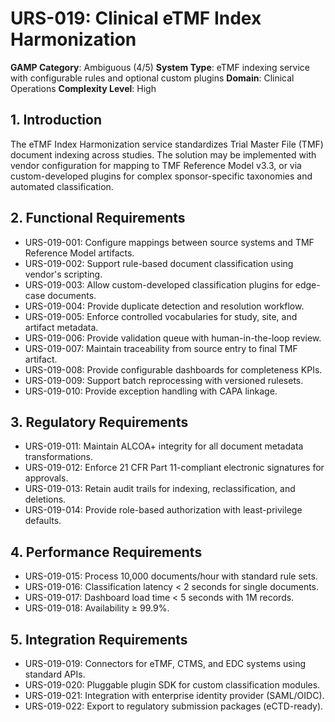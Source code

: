 # URS-019: Clinical eTMF Index Harmonization
**GAMP Category**: Ambiguous (4/5)
**System Type**: eTMF indexing service with configurable rules and optional custom plugins
**Domain**: Clinical Operations
**Complexity Level**: High

## 1. Introduction
The eTMF Index Harmonization service standardizes Trial Master File (TMF) document indexing across studies. The solution may be implemented with vendor configuration for mapping to TMF Reference Model v3.3, or via custom-developed plugins for complex sponsor-specific taxonomies and automated classification.

## 2. Functional Requirements
- URS-019-001: Configure mappings between source systems and TMF Reference Model artifacts.
- URS-019-002: Support rule-based document classification using vendor's scripting.
- URS-019-003: Allow custom-developed classification plugins for edge-case documents.
- URS-019-004: Provide duplicate detection and resolution workflow.
- URS-019-005: Enforce controlled vocabularies for study, site, and artifact metadata.
- URS-019-006: Provide validation queue with human-in-the-loop review.
- URS-019-007: Maintain traceability from source entry to final TMF artifact.
- URS-019-008: Provide configurable dashboards for completeness KPIs.
- URS-019-009: Support batch reprocessing with versioned rulesets.
- URS-019-010: Provide exception handling with CAPA linkage.

## 3. Regulatory Requirements
- URS-019-011: Maintain ALCOA+ integrity for all document metadata transformations.
- URS-019-012: Enforce 21 CFR Part 11-compliant electronic signatures for approvals.
- URS-019-013: Retain audit trails for indexing, reclassification, and deletions.
- URS-019-014: Provide role-based authorization with least-privilege defaults.

## 4. Performance Requirements
- URS-019-015: Process 10,000 documents/hour with standard rule sets.
- URS-019-016: Classification latency < 2 seconds for single documents.
- URS-019-017: Dashboard load time < 5 seconds with 1M records.
- URS-019-018: Availability ≥ 99.9%.

## 5. Integration Requirements
- URS-019-019: Connectors for eTMF, CTMS, and EDC systems using standard APIs.
- URS-019-020: Pluggable plugin SDK for custom classification modules.
- URS-019-021: Integration with enterprise identity provider (SAML/OIDC).
- URS-019-022: Export to regulatory submission packages (eCTD-ready).
